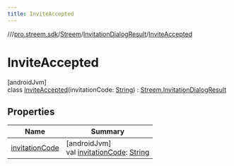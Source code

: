 ```yaml
---
title: InviteAccepted
---
```

//[<root>](../../../../../index.html)/[pro.streem.sdk](../../../index.html)/[Streem](../../index.html)/[InvitationDialogResult](../index.html)/[InviteAccepted](index.html)



# InviteAccepted



[androidJvm]\
class [InviteAccepted](index.html)(invitationCode: [String](https://kotlinlang.org/api/latest/jvm/stdlib/kotlin/-string/index.html)) : [Streem.InvitationDialogResult](../index.html)



## Properties


| Name | Summary |
|---|---|
| [invitationCode](invitation-code.html) | [androidJvm]<br>val [invitationCode](invitation-code.html): [String](https://kotlinlang.org/api/latest/jvm/stdlib/kotlin/-string/index.html) |


